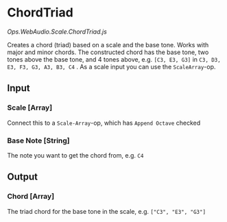# ChordTriad

*Ops.WebAudio.Scale.ChordTriad.js*  

Creates a chord (triad) based on a scale and the base tone. Works with major and minor chords. The constructed chord has the base tone, two tones above the base tone, and 4 tones above, e.g. `[C3, E3, G3]` in `C3, D3, E3, F3, G3, A3, B3, C4` . As a scale input you can use the `ScaleArray`-op.

## Input

### Scale [Array]

Connect this to a `Scale-Array`-op, which has `Append Octave` checked

### Base Note [String]

The note you want to get the chord from, e.g. `C4`

## Output

### Chord [Array]

The triad chord for the base tone in the scale, e.g. `["C3", "E3", "G3"]`